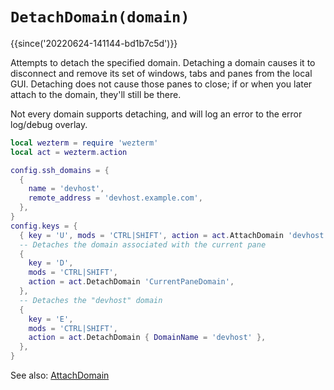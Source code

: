 # `DetachDomain(domain)`

{{since('20220624-141144-bd1b7c5d')}}

Attempts to detach the specified domain.  Detaching a domain causes
it to disconnect and remove its set of windows, tabs and panes from
the local GUI.  Detaching does not cause those panes to close; if or
when you later attach to the domain, they'll still be there.

Not every domain supports detaching, and will log an error to the
error log/debug overlay.

```lua
local wezterm = require 'wezterm'
local act = wezterm.action

config.ssh_domains = {
  {
    name = 'devhost',
    remote_address = 'devhost.example.com',
  },
}
config.keys = {
  { key = 'U', mods = 'CTRL|SHIFT', action = act.AttachDomain 'devhost' },
  -- Detaches the domain associated with the current pane
  {
    key = 'D',
    mods = 'CTRL|SHIFT',
    action = act.DetachDomain 'CurrentPaneDomain',
  },
  -- Detaches the "devhost" domain
  {
    key = 'E',
    mods = 'CTRL|SHIFT',
    action = act.DetachDomain { DomainName = 'devhost' },
  },
}
```

See also: [AttachDomain](AttachDomain.md)
